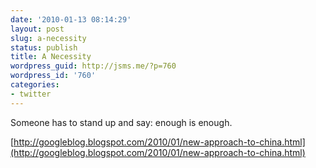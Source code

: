 ```yaml
---
date: '2010-01-13 08:14:29'
layout: post
slug: a-necessity
status: publish
title: A Necessity
wordpress_guid: http://jsms.me/?p=760
wordpress_id: '760'
categories:
- twitter
---
```


Someone has to stand up and say: enough is enough.

[http://googleblog.blogspot.com/2010/01/new-approach-to-china.html](http://googleblog.blogspot.com/2010/01/new-approach-to-china.html)
